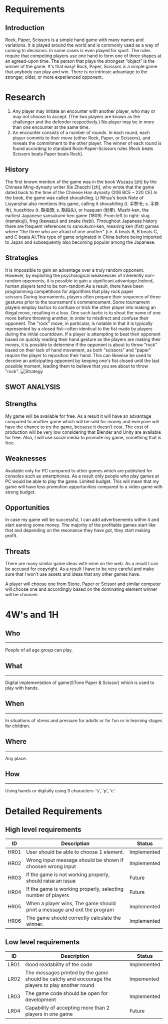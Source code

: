 # **Requirements**

## Introduction
Rock, Paper, Scissors is a simple hand game with many names and variations. It is played around the world and is commonly used as a way of coming to decisions. In some cases is even played for sport. The rules require that competing players use one hand to form one of three shapes at an agreed-upon time. The person that plays the strongest “object” is the winner of the game. It's that easy! Rock, Paper, Scissors is a simple game that anybody can play and win. There is no intrinsic advantage to the stronger, older, or more experienced opponent.

# **Research**
1. Any player may initiate an encounter with another player, who may or may not choose
to accept. (The two players are known as the challenger and the defender respectively.)
No player may be in more than one encounter at the same time.
2. An encounter consists of a number of rounds. In each round, each player commits to
their move (either Rock, Paper, or Scissors), and reveals the commitment to the other
player. The winner of each round is found according to standard Rock-Paper-Scissors
rules (Rock beats Scissors beats Paper beats Rock).

## History
The first known mention of the game was in the book Wuzazu [zh] by the Chinese Ming-dynasty writer Xie Zhaozhi [zh], who wrote that the game dated back to the time of the Chinese Han dynasty (206 BCE – 220 CE).In the book, the game was called shoushiling. Li Rihua's book Note of Liuyanzhai also mentions this game, calling it shoushiling (t. 手勢令; s. 手势令), huozhitou (t. 豁指頭; s. 豁指头), or huaquan (划拳).
Mushi-ken, the earliest Japanese sansukumi-ken game (1809). From left to right: slug (namekuji), frog (kawazu) and snake (hebi).
Throughout Japanese history there are frequent references to sansukumi-ken, meaning ken (fist) games where "the three who are afraid of one another" (i.e. A beats B, B beats C, and C beats A).This type of game originated in China before being imported to Japan and subsequently also becoming popular among the Japanese.


## Strategies
It is impossible to gain an advantage over a truly random opponent. However, by exploiting the psychological weaknesses of inherently non-random opponents, it is possible to gain a significant advantage.Indeed, human players tend to be non-random.As a result, there have been programming competitions for algorithms that play rock paper scissors.During tournaments, players often prepare their sequence of three gestures prior to the tournament's commencement. Some tournament players employ tactics to confuse or trick the other player into making an illegal move, resulting in a loss. One such tactic is to shout the name of one move before throwing another, in order to misdirect and confuse their opponent.
The "rock" move, in particular, is notable in that it is typically represented by a closed fist—often identical to the fist made by players during the initial countdown. If a player is attempting to beat their opponent based on quickly reading their hand gesture as the players are making their moves, it is possible to determine if the opponent is about to throw "rock" based on their lack of hand movement, as both "scissors" and "paper" require the player to reposition their hand. This can likewise be used to deceive an anticipating opponent by keeping one's fist closed until the last possible moment, leading them to believe that you are about to throw "rock".
![Strategy](https://user-images.githubusercontent.com/75445117/114942677-85943b80-9e62-11eb-872f-363c2e728fd4.png)

## SWOT ANALYSIS

## Strengths
My game will be available for free. As a result it will have an advantage compared to another game which will be sold for money and everyone will have the chance to try the game, because it doesn’t cost.
The cost of production will be very low considering that Blender and Unity are available for free.  Also, I will use social media to promote my game, something that is free.

## Weaknesses
Available only for PC compared to other games which are published for consoles such as smartphones.  As a result only people who play games at PC would be able to play the game.
Limited budget. This will mean that my game will have less promotion opportunities compared to a video game with strong budget.  

## Opportunities
In case my game will be successful, I can add advertisements within it and start earning some money.  The majority of the profitable games start like that and depending on the resonance they have got, they start making profit.

## Threats
There are many similar game ideas with mine on the web. As a result I can be accused for copyright. As a result I have to be very careful and make sure that I won’t use assets and ideas that any other games have. 

A player will choose one from Stone, Paper or Scissor and similar computer will choose one and accordingly based on the dominating element winner will be choosen.
  # 4W's and 1H
  ## Who
  ---
  People of all age group can play.
  ## What
  ---
  Digital implementation of game(STone Paper & Scissor) which is used to play with hands.
  ## When
  ---
  In situations of stress and pressure for adults or for fun or in learning stages for children.
  ## Where
  ---
  Any place.
  ## How
  ---
  Using hands or digitally using 3 characters-'s', 'p', 'c'.
  # Detailed Requirements
  ## High level requirements
  |  ID|Description|Status|
  |---|---|---|
  | HR01 | User should be able to choose 1 element. | Implemented |
  | HR02 | Wrong input message should be shown if choosen wrong input | Implemented |
  | HR03 | If the game is not working properly, should raise an issue | Future | 
  | HR04 | If the game is working properly, selecting number of players  | Future |
  | HR05 | When a player wins, The game should print a message and exit the program | Implemented |
  | HR06 | The game should correctly calculate the winner.| Implemented |
  ## Low level requirements
  |  ID|Description|Status|
  |---|---|---|
  | LR01 | Good readability of the code | Implemented |
  | LR02 | The messages printed by the game should be catchy and encourage the players to play another round | Impemented|
  | LR03 | The game code should be open for development | Implemented |
  | LR04 | Capability of accepting more than 2 players in one game | Future|   





